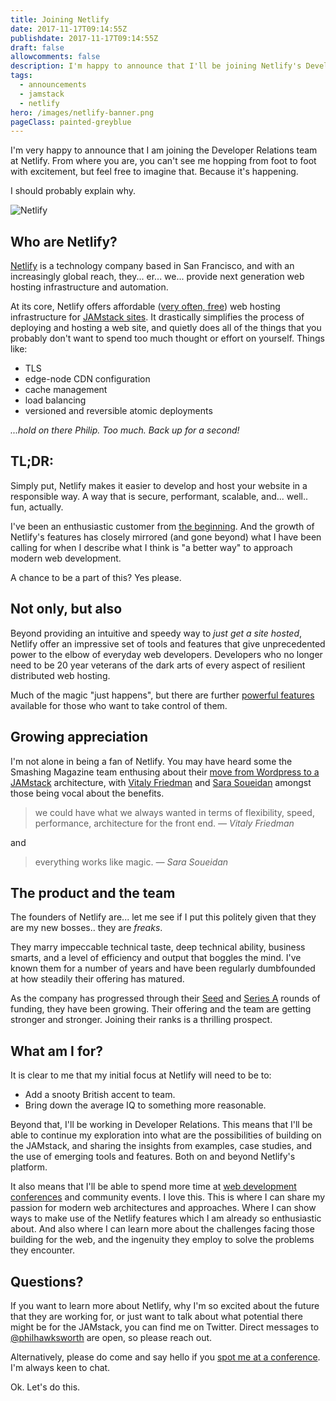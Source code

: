 ```yaml
---
title: Joining Netlify
date: 2017-11-17T09:14:55Z
publishdate: 2017-11-17T09:14:55Z
draft: false
allowcomments: false
description: I'm happy to announce that I'll be joining Netlify's Developer Relations team.
tags:
  - announcements
  - jamstack
  - netlify
hero: /images/netlify-banner.png
pageClass: painted-greyblue
---
```


I'm very happy to announce that I am joining the Developer Relations team at Netlify. From where you are, you can't see me hopping from foot to foot with excitement, but feel free to imagine that. Because it's happening.

I should probably explain why.

<!--more-->

![Netlify](/images/netlify-banner.png "Netlify")

## Who are Netlify?

[Netlify](https://www.netlify.com) is a technology company based in San Francisco, and with an increasingly global reach, they... er... we... provide next generation web hosting infrastructure and automation.

At its core, Netlify offers affordable ([very often, free](https://www.netlify.com/pricing))  web hosting infrastructure for [JAMstack sites](https://www.jamstack.org). It drastically simplifies the process of deploying and hosting a web site, and quietly does all of the things that you probably don't want to spend too much thought or effort on yourself. Things like:

- TLS
- edge-node CDN configuration
- cache management
- load balancing
- versioned and reversible atomic deployments

_...hold on there Philip. Too much. Back up for a second!_

## TL;DR:
Simply put, Netlify makes it easier to develop and host your website in a responsible way. A way that is secure, performant, scalable, and... well.. fun, actually.

I've been an enthusiastic customer from [the beginning](https://www.bitballoon.com/blog/2015/11/03/netlify-a-pro-version-of-bitballoon). And the growth of Netlify's features has closely mirrored (and gone beyond) what I have been calling for when I describe what I think is "a better way" to approach modern web development.

A chance to be a part of this? Yes please.


## Not only, but also

Beyond providing an intuitive and speedy way to _just get a site hosted_, Netlify offer an impressive set of tools and features that give unprecedented power to the elbow of everyday web developers. Developers who no longer need to be 20 year veterans of the dark arts of every aspect of resilient distributed web hosting.

Much of the magic "just happens", but there are further [powerful features](https://www.netlify.com/docs/) available for those who want to take control of them.


## Growing appreciation

I'm not alone in being a fan of Netlify. You may have heard some the Smashing Magazine team enthusing about their [move from Wordpress to a JAMstack](https://www.netlify.com/case-studies/smashing/) architecture, with [Vitaly Friedman](https://www.twitter.com/smashingmag) and [Sara Soueidan](https://www.twitter.com/SaraSoueidan) amongst those being vocal about the benefits.


> we could have what we always wanted in terms of flexibility, speed, performance, architecture for the front end. <cite>— Vitaly Friedman</cite>

and

> everything works like magic. <cite>— Sara Soueidan</cite>




## The product and the team

The founders of Netlify are... let me see if I put this politely given that they are my new bosses.. they are _freaks_.

They marry impeccable technical taste, deep technical ability, business smarts, and a level of efficiency and output that boggles the mind. I've known them for a number of years and have been regularly dumbfounded at how steadily their offering has matured.

As the company has progressed through their [Seed](https://www.netlify.com/blog/2016/08/16/netlify-raises-2.1m-from-the-founders-of-github-heroku-and-rackspace-cloud/) and [Series A](https://www.netlify.com/blog/2017/08/09/netlify-raises-12m-from-a16z/) rounds of funding, they have been growing. Their offering and the team are getting stronger and stronger. Joining their ranks is a thrilling prospect.


## What am I for?

It is clear to me that my initial focus at Netlify will need to be to:

- Add a snooty British accent to team.
- Bring down the average IQ to something more reasonable.

Beyond that, I'll be working in Developer Relations. This means that I'll be able to continue my exploration into what are the possibilities of building on the JAMstack, and sharing the insights from examples, case studies, and the use of emerging tools and features. Both on and beyond Netlify's platform.

It also means that I'll be able to spend more time at [web development conferences](/speaking) and community events. I love this. This is where I can share my passion for modern web architectures and approaches. Where I can show ways to make use of the Netlify features which I am already so enthusiastic about. And also where I can learn more about the challenges facing those building for the web, and the ingenuity they employ to solve the problems they encounter.


## Questions?

If you want to learn more about Netlify, why I'm so excited about the future that they are working for, or just want to talk about what potential there might be for the JAMstack, you can find me on Twitter. Direct messages to [@philhawksworth](https://www.twitter.com/philhawksworth) are open, so please reach out.

Alternatively, please do come and say hello if you [spot me at a conference](/speaking). I'm always keen to chat.


Ok. Let's do this.




